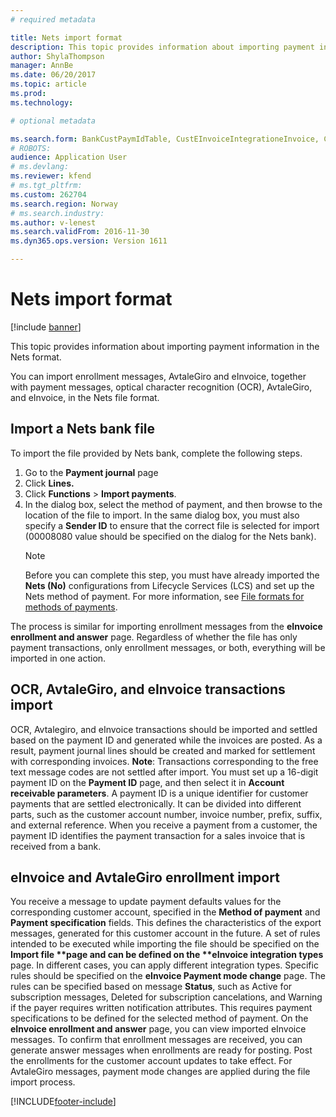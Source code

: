 ```yaml
---
# required metadata

title: Nets import format
description: This topic provides information about importing payment information in the Nets format.
author: ShylaThompson
manager: AnnBe
ms.date: 06/20/2017
ms.topic: article
ms.prod: 
ms.technology: 

# optional metadata

ms.search.form: BankCustPaymIdTable, CustEInvoiceIntegrationeInvoice, CustEInvoiceIntegrationTypePaymMode, CustEinvoiceIntegrationTypeTable, CustPaymMode, LedgerJournalTransCustPaym
# ROBOTS: 
audience: Application User
# ms.devlang: 
ms.reviewer: kfend
# ms.tgt_pltfrm: 
ms.custom: 262704
ms.search.region: Norway
# ms.search.industry: 
ms.author: v-lenest
ms.search.validFrom: 2016-11-30
ms.dyn365.ops.version: Version 1611

---
```


# Nets import format

[!include [banner](../includes/banner.md)]

This topic provides information about importing payment information in the Nets format.

You can import enrollment messages, AvtaleGiro and eInvoice, together with payment messages, optical character recognition (OCR), AvtaleGiro, and eInvoice, in the Nets file format.

## Import a Nets bank file
To import the file provided by Nets bank, complete the following steps.

1. Go to the **Payment journal** page
2. Click **Lines.**
3. Click **Functions** &gt; **Import payments**.
4. In the dialog box, select the method of payment, and then browse to the location of the file to import. In the same dialog box, you must also specify a **Sender ID** to ensure that the correct file is selected for import (00008080 value should be specified on the dialog for the Nets bank). 
   > [!NOTE]
   > Before you can complete this step, you must have already imported the **Nets (No)** configurations from Lifecycle Services (LCS) and set up the Nets method of payment. For more information, see [File formats for methods of payments](emea-select-file-formats-for-the-method-of-payments.md).

The process is similar for importing enrollment messages from the **eInvoice enrollment and answer** page. Regardless of whether the file has only payment transactions, only enrollment messages, or both, everything will be imported in one action.

## OCR, AvtaleGiro, and eInvoice transactions import
OCR, Avtalegiro, and eInvoice transactions should be imported and settled based on the payment ID and generated while the invoices are posted. As a result, payment journal lines should be created and marked for settlement with corresponding invoices. **Note**: Transactions corresponding to the free text message codes are not settled after import. You must set up a 16-digit payment ID on the **Payment ID** page, and then select it in **Account receivable parameters**. A payment ID is a unique identifier for customer payments that are settled electronically. It can be divided into different parts, such as the customer account number, invoice number, prefix, suffix, and external reference. When you receive a payment from a customer, the payment ID identifies the payment transaction for a sales invoice that is received from a bank.

## eInvoice and AvtaleGiro enrollment import
You receive a message to update payment defaults values for the corresponding customer account, specified in the <strong>Method of payment</strong> and <strong>Payment specification</strong> fields. This defines the characteristics of the export messages, generated for this customer account in the future. A set of rules intended to be executed while importing the file should be specified on the <strong>Import file **page and can be defined on the **eInvoice integration types</strong> page. In different cases, you can apply different integration types. Specific rules should be specified on the <strong>eInvoice Payment mode change</strong> page. The rules can be specified based on message <strong>Status</strong>, such as Active for subscription messages, Deleted for subscription cancelations, and Warning if the payer requires written notification attributes. This requires payment specifications to be defined for the selected method of payment. On the <strong>eInvoice enrollment and answer</strong> page, you can view imported eInvoice messages. To confirm that enrollment messages are received, you can generate answer messages when enrollments are ready for posting. Post the enrollments for the customer account updates to take effect. For AvtaleGiro messages, payment mode changes are applied during the file import process.





[!INCLUDE[footer-include](../../includes/footer-banner.md)]